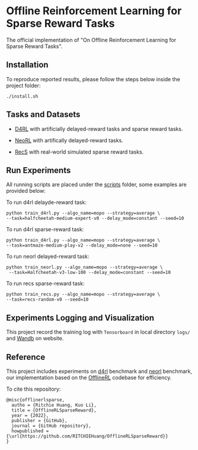 # Offline Reinforcement Learning for Sparse Reward Tasks

The official implementation of "On Offline Reinforcement Learning for Sparse Reward Tasks".

## Installation

To reproduce reported results, please follow the steps below inside the project folder:

```shell
./install.sh
```


## Tasks and Datasets

- [D4RL](datasets/d4rl_dataset.py) with artificially delayed-reward tasks and sparse reward tasks.

- [NeoRL](datasets/neorl_dataset.py) with artifically delayed-reward tasks.

- [RecS](datasets/recs_dataset.py) with real-world simulated sparse reward tasks.

## Run Experiments 

All running scripts are placed under the [scripts](scripts/) folder, some examples are provided below:

To run d4rl delayde-reward task:
```shell
python train_d4rl.py --algo_name=mopo --strategy=average \
--task=halfcheetah-medium-expert-v0 --delay_mode=constant --seed=10
```

To run d4rl sparse-reward task:
```shell
python train_d4rl.py --algo_name=mopo --strategy=average \
--task=antmaze-medium-play-v2 --delay_mode=none --seed=10
```

To run neorl delayed-reward task:
```shell
python train_neorl.py --algo_name=mopo --strategy=average \
 --task=Halfcheetah-v3-low-100 --delay_mode=constant --seed=10
```

To run recs sparse-reward task:
```shell
python train_recs.py --algo_name=mopo --strategy=average \
--task=recs-random-v0 --seed=10
```


## Experiments Logging and Visualization

This project record the training log with `Tensorboard` in local directory `logs/` and [Wandb](#https://wandb.ai/site) on website.


## Reference

This project includes experiments on [d4rl](https://github.com/rail-berkeley/d4rl) benchmark and [neorl](https://github.com/polixir/NeoRL) benchmark, our implementation based on the [OfflineRL](https://github.com/polixir/OfflineRL) codebase for efficiency.

To cite this repository:
```
@misc{offlinerlsparse,
  autho = {Ritchie Huang, Kuo Li},
  title = {OfflineRLSparseReward},
  year = {2022},
  publisher = {GitHub},
  journal = {GitHub repository},
  howpublished = {\url{https://github.com/RITCHIEHuang/OfflineRLSparseReward}}
}
```

